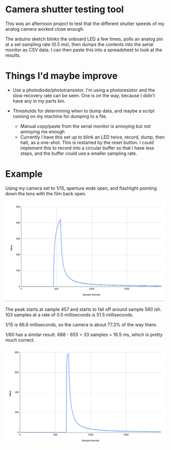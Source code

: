 # Camera shutter testing tool

This was an afternoon project to test that the different shutter speeds of my analog camera worked close enough.

The arduino sketch blinks the onboard LED a few times, polls an analog pin at a set sampling rate (0.5 ms), then dumps the contents into the serial monitor as CSV data. I can then paste this into a spreadsheet to look at the results.

# Things I'd maybe improve

- Use a photodiode/phototransistor. I'm using a photoresistor and the slow recovery rate can be seen. One is on the way, because I didn't have any in my parts bin.

- Thresholds for determining when to dump data, and maybe a script running on my machine for dumping to a file.
  - Manual copy/paste from the serial monitor is annoying but not annoying me enough
  - Currently I have this set up to blink an LED twice, record, dump, then halt, as a one-shot. This is restarted by the reset button. I could implement this to record into a circular buffer so that I have less steps, and the buffer could use a smaller sampling rate.

# Example

Using my camera set to 1/15, aperture wide open, and flashlight pointing down the lens with the film back open.

![screenshot of result](example_screenshot.png)

The peak starts at sample 457 and starts to fall off around sample 560 ish. 103 samples at a rate of 0.5 milliseconds is 51.5 milliseconds.

1/15 is 66.6 milliseconds, so the camera is about 77.3% of the way there.

1/60 has a similar result. 688 - 655 = 33 samples = 16.5 ms, which is pretty much correct.

![screenshot of 1/60](1over60.png)
